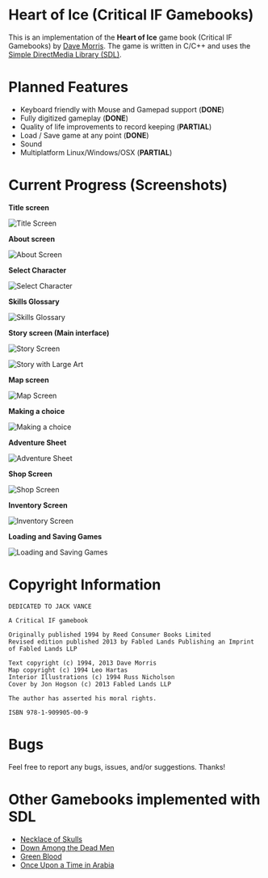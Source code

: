 # Heart of Ice (Critical IF Gamebooks)

This is an implementation of the **Heart of Ice** game book (Critical IF Gamebooks) by [Dave Morris](https://fabledlands.blogspot.com/). The game is written in C/C++ and uses the [Simple DirectMedia Library (SDL)](https://www.libsdl.org/).

# Planned Features

- Keyboard friendly with Mouse and Gamepad support (**DONE**)
- Fully digitized gameplay (**DONE**)
- Quality of life improvements to record keeping (**PARTIAL**)
- Load / Save game at any point (**DONE**)
- Sound
- Multiplatform Linux/Windows/OSX (**PARTIAL**)

# Current Progress (Screenshots)

**Title screen**

![Title Screen](/screenshots/title-screen.png)

**About screen**

![About Screen](/screenshots/about-screen.png)

**Select Character**

![Select Character](/screenshots/select-character.png)

**Skills Glossary**

![Skills Glossary](/screenshots/skills-glossary.png)

**Story screen (Main interface)**

![Story Screen](/screenshots/story-screen.png)

![Story with Large Art](/screenshots/story-screen-splash.png)

**Map screen**

![Map Screen](/screenshots/map-screen.png)

**Making a choice**

![Making a choice](/screenshots/making-choices.png)

**Adventure Sheet**

![Adventure Sheet](/screenshots/adventure-sheet.png)

**Shop Screen**

![Shop Screen](/screenshots/shop-screen.png)

**Inventory Screen**

![Inventory Screen](/screenshots/inventory-screen.png)

**Loading and Saving Games**

![Loading and Saving Games](/screenshots/load-save-screen.png)

# Copyright Information 

```
DEDICATED TO JACK VANCE

A Critical IF gamebook

Originally published 1994 by Reed Consumer Books Limited
Revised edition published 2013 by Fabled Lands Publishing an Imprint of Fabled Lands LLP

Text copyright (c) 1994, 2013 Dave Morris
Map copyright (c) 1994 Leo Hartas
Interior Illustrations (c) 1994 Russ Nicholson
Cover by Jon Hogson (c) 2013 Fabled Lands LLP

The author has asserted his moral rights.

ISBN 978-1-909905-00-9
```

# Bugs

Feel free to report any bugs, issues, and/or suggestions. Thanks!

# Other Gamebooks implemented with SDL

- [Necklace of Skulls](https://www.github.com/daelsepara/sdl-skulls)
- [Down Among the Dead Men](https://www.github.com/daelsepara/sdl-dead)
- [Green Blood](https://www.github.com/daelsepara/sdl-green)
- [Once Upon a Time in Arabia](https://www.github.com/daelsepara/sdl-arabia)